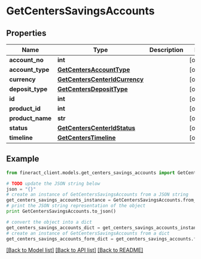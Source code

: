 # GetCentersSavingsAccounts


## Properties

Name | Type | Description | Notes
------------ | ------------- | ------------- | -------------
**account_no** | **int** |  | [optional] 
**account_type** | [**GetCentersAccountType**](GetCentersAccountType.md) |  | [optional] 
**currency** | [**GetCentersCenterIdCurrency**](GetCentersCenterIdCurrency.md) |  | [optional] 
**deposit_type** | [**GetCentersDepositType**](GetCentersDepositType.md) |  | [optional] 
**id** | **int** |  | [optional] 
**product_id** | **int** |  | [optional] 
**product_name** | **str** |  | [optional] 
**status** | [**GetCentersCenterIdStatus**](GetCentersCenterIdStatus.md) |  | [optional] 
**timeline** | [**GetCentersTimeline**](GetCentersTimeline.md) |  | [optional] 

## Example

```python
from fineract_client.models.get_centers_savings_accounts import GetCentersSavingsAccounts

# TODO update the JSON string below
json = "{}"
# create an instance of GetCentersSavingsAccounts from a JSON string
get_centers_savings_accounts_instance = GetCentersSavingsAccounts.from_json(json)
# print the JSON string representation of the object
print GetCentersSavingsAccounts.to_json()

# convert the object into a dict
get_centers_savings_accounts_dict = get_centers_savings_accounts_instance.to_dict()
# create an instance of GetCentersSavingsAccounts from a dict
get_centers_savings_accounts_form_dict = get_centers_savings_accounts.from_dict(get_centers_savings_accounts_dict)
```
[[Back to Model list]](../README.md#documentation-for-models) [[Back to API list]](../README.md#documentation-for-api-endpoints) [[Back to README]](../README.md)


